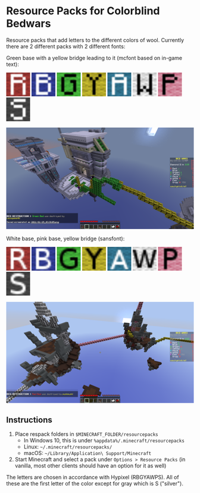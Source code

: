 Resource Packs for Colorblind Bedwars
=====================================

Resource packs that add letters to the different colors of wool.
Currently there are 2 different packs with 2 different fonts:

Green base with a yellow bridge leading to it (mcfont based on in-game text):

<img src="./respack-colorblind-bedwars-mcfont/assets/minecraft/textures/blocks/wool_colored_red.png" width="64"> <img src="./respack-colorblind-bedwars-mcfont/assets/minecraft/textures/blocks/wool_colored_blue.png" width="64">
<img src="./respack-colorblind-bedwars-mcfont/assets/minecraft/textures/blocks/wool_colored_lime.png" width="64">
<img src="./respack-colorblind-bedwars-mcfont/assets/minecraft/textures/blocks/wool_colored_yellow.png" width="64">
<img src="./respack-colorblind-bedwars-mcfont/assets/minecraft/textures/blocks/wool_colored_cyan.png" width="64">
<img src="./respack-colorblind-bedwars-mcfont/assets/minecraft/textures/blocks/wool_colored_white.png" width="64">
<img src="./respack-colorblind-bedwars-mcfont/assets/minecraft/textures/blocks/wool_colored_pink.png" width="64">
<img src="./respack-colorblind-bedwars-mcfont/assets/minecraft/textures/blocks/wool_colored_gray.png" width="64">

![](./png/mcfont1.png)

White base, pink base, yellow bridge (sansfont):

<img src="./respack-colorblind-bedwars-sansfont/assets/minecraft/textures/blocks/wool_colored_red.png" width="64"> <img src="./respack-colorblind-bedwars-sansfont/assets/minecraft/textures/blocks/wool_colored_blue.png" width="64">
<img src="./respack-colorblind-bedwars-sansfont/assets/minecraft/textures/blocks/wool_colored_lime.png" width="64">
<img src="./respack-colorblind-bedwars-sansfont/assets/minecraft/textures/blocks/wool_colored_yellow.png" width="64">
<img src="./respack-colorblind-bedwars-sansfont/assets/minecraft/textures/blocks/wool_colored_cyan.png" width="64">
<img src="./respack-colorblind-bedwars-sansfont/assets/minecraft/textures/blocks/wool_colored_white.png" width="64">
<img src="./respack-colorblind-bedwars-sansfont/assets/minecraft/textures/blocks/wool_colored_pink.png" width="64">
<img src="./respack-colorblind-bedwars-sansfont/assets/minecraft/textures/blocks/wool_colored_gray.png" width="64">

![](./png/sansfont1.png)


## Instructions

1. Place respack folders in `$MINECRAFT_FOLDER/resourcepacks`
    - In Windows 10, this is under `%appdata%/.minecraft/resourcepacks`
    - Linux: `~/.minecraft/resourcepacks/`
    - macOS: `~/Library/Application\ Support/Minecraft`
2. Start Minecraft and select a pack under `Options > Resource Packs`
    (in vanilla, most other clients should have an option for it as well)

The letters are chosen in accordance with Hypixel (RBGYAWPS).
All of these are the first letter of the color except for gray
    which is S ("silver").
